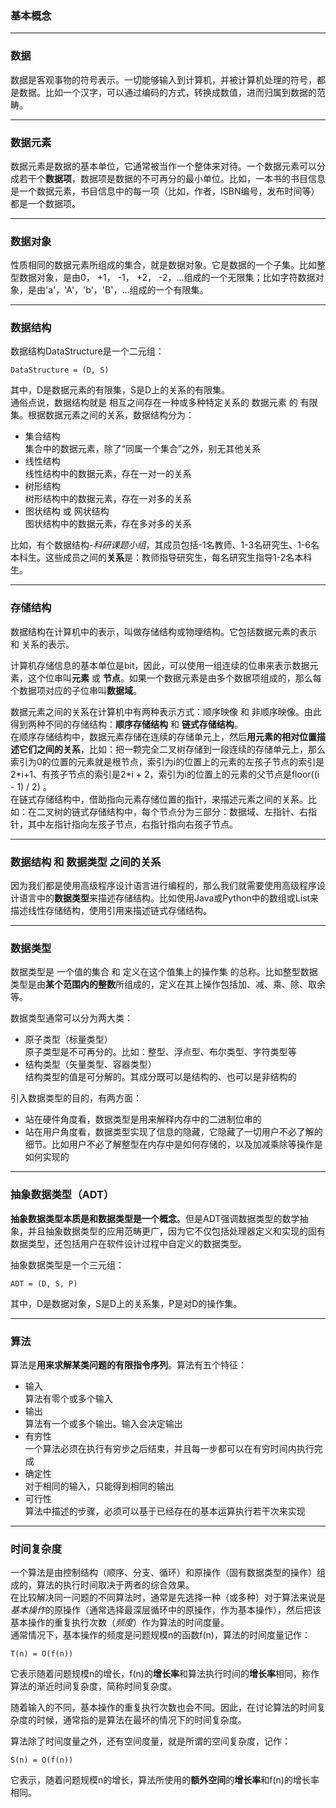 ### 基本概念

---

###  数据    

数据是客观事物的符号表示。一切能够输入到计算机，并被计算机处理的符号，都是数据。比如一个汉字，可以通过编码的方式，转换成数值，进而归属到数据的范畴。  

---

### 数据元素  

数据元素是数据的基本单位，它通常被当作一个整体来对待。一个数据元素可以分成若干个**数据项**，数据项是数据的不可再分的最小单位。比如，一本书的书目信息是一个数据元素，书目信息中的每一项（比如，作者，ISBN编号，发布时间等）都是一个数据项。  

---

### 数据对象  

性质相同的数据元素所组成的集合，就是数据对象。它是数据的一个子集。比如整型数据对象，是由0， +1， -1， +2， -2，...组成的一个无限集；比如字符数据对象，是由'a'，'A'，'b'，'B'，...组成的一个有限集。  

---

### 数据结构  

数据结构DataStructure是一个二元组：  
```
DataStructure = (D, S)  
```  

其中，D是数据元素的有限集，S是D上的关系的有限集。  
通俗点说，数据结构就是 相互之间存在一种或多种特定关系的 数据元素 的 有限集。根据数据元素之间的关系，数据结构分为：  

* 集合结构  
集合中的数据元素，除了“同属一个集合”之外，别无其他关系  
* 线性结构  
线性结构中的数据元素，存在一对一的关系  
* 树形结构  
树形结构中的数据元素，存在一对多的关系  
* 图状结构 或 网状结构  
图状结构中的数据元素，存在多对多的关系  

比如，有个数据结构-*科研课题小组*，其成员包括-1名教师、1-3名研究生、1-6名本科生。这些成员之间的**关系**是：教师指导研究生，每名研究生指导1-2名本科生。  

---

### 存储结构  

数据结构在计算机中的表示，叫做存储结构或物理结构。它包括数据元素的表示 和 关系的表示。  

计算机存储信息的基本单位是bit，因此，可以使用一组连续的位串来表示数据元素，这个位串叫**元素** 或 **节点**。如果一个数据元素是由多个数据项组成的，那么每个数据项对应的子位串叫**数据域**。  

数据元素之间的关系在计算机中有两种表示方式：顺序映像 和 非顺序映像。由此得到两种不同的存储结构：**顺序存储结构** 和 **链式存储结构**。  
在顺序存储结构中，数据元素存储在连续的存储单元上，然后**用元素的相对位置描述它们之间的关系**，比如：把一颗完全二叉树存储到一段连续的存储单元上，那么索引为0的位置的元素就是根节点，索引为i的位置上的元素的左孩子节点的索引是2\*i+1、有孩子节点的索引是2\*i + 2，索引为i的位置上的元素的父节点是floor((i - 1) / 2) 。  
在链式存储结构中，借助指向元素存储位置的指针，来描述元素之间的关系。比如：在二叉树的链式存储结构中，每个节点分为三部分：数据域、左指针、右指针，其中左指针指向左孩子节点，右指针指向右孩子节点。  

---

### 数据结构 和 数据类型 之间的关系  

 因为我们都是使用高级程序设计语言进行编程的，那么我们就需要使用高级程序设计语言中的**数据类型**来描述存储结构。比如使用Java或Python中的数组或List来描述线性存储结构，使用引用来描述链式存储结构。  

 ---

 ### 数据类型  

 数据类型是 一个值的集合 和 定义在这个值集上的操作集 的总称。比如整型数据类型是由**某个范围内的整数**所组成的，定义在其上操作包括加、减、乘、除、取余等。  

 数据类型通常可以分为两大类：  

 * 原子类型（标量类型）  
 原子类型是不可再分的。比如：整型、浮点型、布尔类型、字符类型等
 * 结构类型（矢量类型、容器类型）  
 结构类型的值是可分解的。其成分既可以是结构的、也可以是非结构的  

 引入数据类型的目的，有两方面：  

 * 站在硬件角度看，数据类型是用来解释内存中的二进制位串的
 * 站在用户角度看，数据类型实现了信息的隐藏，它隐藏了一切用户不必了解的细节。比如用户不必了解整型在内存中是如何存储的，以及加减乘除等操作是如何实现的  

 ---

 ### 抽象数据类型（ADT）  

 **抽象数据类型本质是和数据类型是一个概念**。但是ADT强调数据类型的数学抽象，并且抽象数据类型的应用范畴更广，因为它不仅包括处理器定义和实现的固有数据类型，还包括用户在软件设计过程中自定义的数据类型。  

 抽象数据类型是一个三元组：  
 ```
 ADT = (D, S, P)
 ```  
 其中，D是数据对象，S是D上的关系集，P是对D的操作集。  

 ---

 ### 算法

 算法是**用来求解某类问题的有限指令序列**。算法有五个特征：  

 * 输入  
 算法有零个或多个输入  
 * 输出  
 算法有一个或多个输出。输入会决定输出  
 * 有穷性  
 一个算法必须在执行有穷步之后结束，并且每一步都可以在有穷时间内执行完成  
 * 确定性  
 对于相同的输入，只能得到相同的输出  
 * 可行性  
 算法中描述的步骤，必须可以基于已经存在的基本运算执行若干次来实现    

 ---

 ### 时间复杂度  

 一个算法是由控制结构（顺序、分支、循环）和原操作（固有数据类型的操作）组成的，算法的执行时间取决于两者的综合效果。  
 在比较解决同一问题的不同算法时，通常是先选择一种（或多种）对于算法来说是*基本操作*的原操作（通常选择最深层循环中的原操作，作为基本操作），然后把该基本操作的重复执行次数（*频度*）作为算法的时间度量。  
 通常情况下，基本操作的频度是问题规模n的函数f(n)，算法的时间度量记作：  
 ```
 T(n) = O(f(n))
 ```  
 它表示随着问题规模n的增长，f(n)的**增长率**和算法执行时间的**增长率**相同，称作算法的渐近时间复杂度，简称时间复杂度。  

 随着输入的不同，基本操作的重复执行次数也会不同。因此，在讨论算法的时间复杂度的时候，通常指的是算法在最坏的情况下的时间复杂度。  

 算法除了时间度量之外，还有空间度量，就是所谓的空间复杂度，记作：  
 ```
 S(n) = O(f(n))
 ```  
 它表示，随着问题规模n的增长，算法所使用的**额外空间**的**增长率**和f(n)的增长率相同。  
